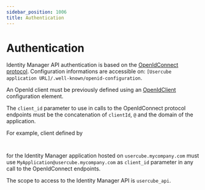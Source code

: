 ```yaml
---
sidebar_position: 1006
title: Authentication
---
```


# Authentication

Identity Manager API authentication is based on the [OpenIdConnect protocol](https://openid.net/connect/ "OpenIdConnect protocol"). Configuration informations are accessible on: `[Usercube application URL]/.well-known/openid-configuration`.

An OpenId client must be previously defined using an [OpenIdClient](../../toolkit/xml-configuration/access-control/openidclient/index "OpenIdClient") configuration element.

The `client_id` parameter to use in calls to the OpenIdConnect protocol endpoints must be the concatenation of `clientId`, `@` and the domain of the application.

For example, client defined by

```


```
for the Identity Manager application hosted on `usercube.mycompany.com` must use `MyApplication@usercube.mycompany.com` as `client_id` parameter in any call to the OpenIdConnect endpoints.

The scope to access to the Identity Manager API is `usercube_api`.